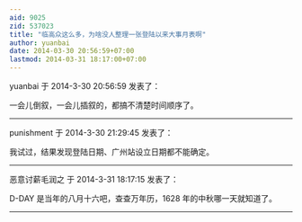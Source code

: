 ```yaml
---
aid: 9025
zid: 537023
title: "临高众这么多，为啥没人整理一张登陆以来大事月表啊"
author: yuanbai
date: 2014-03-30 20:56:59+07:00
lastmod: 2014-03-31 18:17:00+07:00
---
```


yuanbai 于 2014-3-30 20:56:59 发表了：

一会儿倒叙，一会儿插叙的，都搞不清楚时间顺序了。

---

punishment 于 2014-3-30 21:29:45 发表了：

我试过，结果发现登陆日期、广州站设立日期都不能确定。

---

恶意讨薪毛润之 于 2014-3-31 18:17:15 发表了：

D-DAY 是当年的八月十六吧，查查万年历，1628 年的中秋哪一天就知道了。

---

